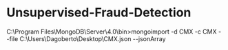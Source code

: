 # Unsupervised-Fraud-Detection

C:\Program Files\MongoDB\Server\4.0\bin>mongoimport -d CMX -c CMX --file C:\Users\Dagoberto\Desktop\CMX.json --jsonArray
